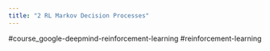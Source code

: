 ```yaml
---
title: "2 RL Markov Decision Processes"
---
```

#course_google-deepmind-reinforcement-learning #reinforcement-learning 
